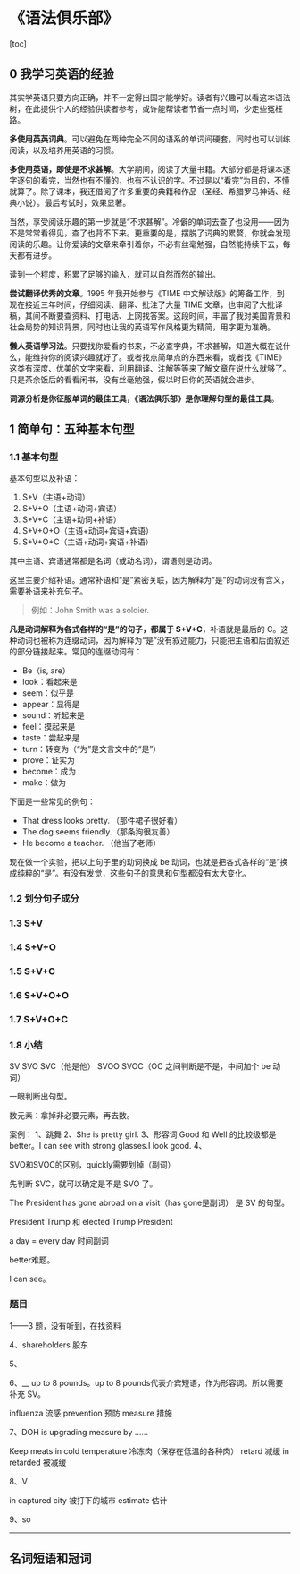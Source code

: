 # 《语法俱乐部》

[toc]

## 0 我学习英语的经验

其实学英语只要方向正确，并不一定得出国才能学好。读者有兴趣可以看这本语法树，在此提供个人的经验供读者参考，或许能帮读者节省一点时间，少走些冤枉路。

**多使用英英词典**。可以避免在两种完全不同的语系的单词间硬套，同时也可以训练阅读，以及培养用英语的习惯。

**多使用英语，即使是不求甚解**。大学期间，阅读了大量书籍。大部分都是将课本逐字逐句的看完，当然也有不懂的，也有不认识的字。不过是以“看完”为目的，不懂就算了。除了课本，我还借阅了许多重要的典籍和作品（圣经、希腊罗马神话、经典小说）。最后考试时，效果显著。

当然，享受阅读乐趣的第一步就是“不求甚解”。冷僻的单词去查了也没用——因为不是常常看得见，查了也背不下来。更重要的是，摆脱了词典的累赘，你就会发现阅读的乐趣。让你爱读的文章来牵引着你，不必有丝毫勉强，自然能持续下去，每天都有进步。

读到一个程度，积累了足够的输入，就可以自然而然的输出。

**尝试翻译优秀的文章**。1995 年我开始参与《TIME 中文解读版》的筹备工作，到现在接近三年时间，仔细阅读、翻译、批注了大量 TIME 文章，也审阅了大批译稿，其间不断要查资料、打电话、上网找答案。这段时间，丰富了我对美国背景和社会局势的知识背景，同时也让我的英语写作风格更为精简，用字更为准确。

**懒人英语学习法**。只要找你爱看的书来，不必查字典，不求甚解，知道大概在说什么，能维持你的阅读兴趣就好了。或者找点简单点的东西来看，或者找《TIME》这类有深度、优美的文字来看，利用翻译、注解等等来了解文章在说什么就够了。只是茶余饭后的看看闲书，没有丝毫勉强，假以时日你的英语就会进步。

**词源分析是你征服单词的最佳工具，《语法俱乐部》是你理解句型的最佳工具**。


## 1 简单句：五种基本句型

### 1.1 基本句型

基本句型以及补语：
1. S+V（主语+动词）
2. S+V+O（主语+动词+宾语）
3. S+V+C（主语+动词+补语）
4. S+V+O+O（主语+动词+宾语+宾语）
5. S+V+O+C（主语+动词+宾语+补语）

其中主语、宾语通常都是名词（或动名词），谓语则是动词。

这里主要介绍补语。通常补语和“是”紧密关联，因为解释为“是”的动词没有含义，需要补语来补充句子。
> 例如：John Smith was a soldier.

**凡是动词解释为各式各样的“是”的句子，都属于 S+V+C**，补语就是最后的 C。这种动词也被称为连缀动词，因为解释为“是”没有叙述能力，只能把主语和后面叙述的部分链接起来。常见的连缀动词有：
- Be（is, are）
- look：看起来是
- seem：似乎是
- appear：显得是
- sound：听起来是
- feel：摸起来是
- taste：尝起来是
- turn：转变为（“为”是文言文中的“是”）
- prove：证实为
- become：成为
- make：做为

下面是一些常见的例句：
- That dress looks pretty. （那件裙子很好看）
- The dog seems friendly.（那条狗很友善）
- He become a teacher. （他当了老师）

现在做一个实验，把以上句子里的动词换成 be 动词，也就是把各式各样的“是”换成纯粹的“是”。有没有发觉，这些句子的意思和句型都没有太大变化。

### 1.2 划分句子成分


### 1.3 S+V


### 1.4 S+V+O

### 1.5 S+V+C

### 1.6 S+V+O+O


### 1.7 S+V+O+C


### 1.8 小结



SV
SVO
SVC（他是他）
SVOO
SVOC（OC 之间判断是不是，中间加个 be 动词）

一眼判断出句型。

数元素：拿掉非必要元素，再去数。

案例：
1、跳舞
2、She is pretty girl.
3、形容词 Good 和 Well 的比较级都是 better。I can see with strong glasses.I look good.
4、

SVO和SVOC的区别，quickly需要划掉（副词）

先判断 SVC，就可以确定是不是 SVO 了。

The President has gone abroad on a visit（has gone是副词）
是 SV 的句型。

President Trump 和 elected Trump President

a day = every day 时间副词

better难题。

I can see。

### 题目

1——3 题，没有听到，在找资料

4、shareholders 股东

5、

6、__ up to 8 pounds。up to 8 pounds代表介宾短语，作为形容词。所以需要补充 SV。

influenza 流感
prevention 预防
measure 措施

7、DOH is upgrading measure by ……

Keep meats in cold temperature 冷冻肉（保存在低温的各种肉）
retard 减缓
in retarded 被减缓

8、V

in captured city 被打下的城市
estimate 估计

9、so

---

## 名词短语和冠词

